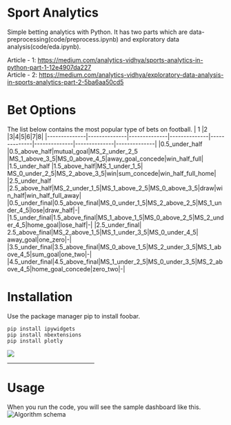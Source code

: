 # Sport Analytics
Simple betting analytics with Python. It has two parts which are data-preprocessing(code/preprocess.ipynb) and exploratory data analysis(code/eda.ipynb).

Article - 1: https://medium.com/analytics-vidhya/sports-analytics-in-python-part-1-12e4907da227 <br>
Article - 2: https://medium.com/analytics-vidhya/exploratory-data-analysis-in-sports-analytics-part-2-5ba6aa50cd5


# Bet Options
The list below contains the most popular type of bets on football.
| 1  |2 |3|4|5|6|7|8|
|--------------|--------------|--------------|--------------|--------------|--------------|--------------|--------------|
|0.5_under_half	|0.5_above_half|mutual_goal|MS_2_under_2_5	|MS_1_above_3_5|MS_0_above_4_5|away_goal_concede|win_half_full|
|1.5_under_half	|1.5_above_half|MS_1_under_1_5|	MS_0_under_2_5|MS_2_above_3_5|win|sum_concede|win_half_full_home|
|2.5_under_half	|2.5_above_half|MS_2_under_1_5|MS_1_above_2_5|MS_0_above_3_5|draw|win_half|win_half_full_away|
|0.5_under_final|0.5_above_final|MS_0_under_1_5|MS_2_above_2_5|MS_1_under_4_5|lose|draw_half|-|
|1.5_under_final|1.5_above_final|MS_1_above_1_5|MS_0_above_2_5|MS_2_under_4_5|home_goal|lose_half|-|
|2.5_under_final|	2.5_above_final|MS_2_above_1_5|MS_1_under_3_5|MS_0_under_4_5|	away_goal|one_zero|-|
|3.5_under_final|3.5_above_final|MS_0_above_1_5|MS_2_under_3_5|MS_1_above_4_5|sum_goal|one_two|-|
|4.5_under_final|4.5_above_final|MS_1_under_2_5|MS_0_under_3_5|MS_2_above_4_5|home_goal_concede|zero_two|-|

# Installation
Use the package manager pip to install foobar. 
```
pip install ipywidgets
pip install nbextensions
pip install plotly
```
<p align="left">
  <img src="https://github.com/yssefunc/sport_analytics/blob/main/img/prob.png">
</p>

<hr style="width:40%">

# Usage
When you run the code, you will see the sample dashboard like this.
![Algorithm schema](https://github.com/yssefunc/sport_analytics/blob/main/img/gif.gif)






